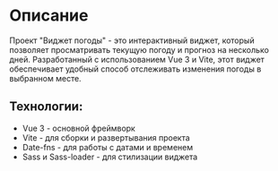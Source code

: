 # Описание

Проект "Виджет погоды" - это интерактивный виджет, который позволяет просматривать текущую погоду и прогноз на несколько дней. Разработанный с использованием Vue 3 и Vite, этот виджет обеспечивает удобный способ отслеживать изменения погоды в выбранном месте.

## Технологии:

- Vue 3 - основной фреймворк
- Vite - для сборки и развертывания проекта
- Date-fns - для работы с датами и временем
- Sass и Sass-loader - для стилизации виджета
